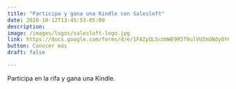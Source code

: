 ```yaml
---
title: "Participa y gana una Kindle con Salesloft"
date: 2020-10-12T13:45:53-05:00
description:
image: /images/logos/salesloft-logo.jpg
link: https://docs.google.com/forms/d/e/1FAIpQLScUmWE9R5T9ulVUZmGNdyOY6e9zkwBLWXNYXy4R63p3REbI1g/viewform
button: Conocer más
draft: false

---
```


Participa en la rifa y gana una Kindle.
